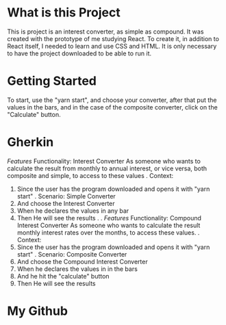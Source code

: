 # What is this Project
This is project is an interest converter, as simple as compound. It was created with the prototype of me studying React. To create it, in addition to React itself, I needed to learn and use CSS and HTML. It is only necessary to have the project downloaded to be able to run it.

# Getting Started

To start, use the "yarn start", and choose your converter, after that put the values ​​in the bars, and in the case of the composite converter, click on the "Calculate" button.

# Gherkin

*Features*
Functionality: Interest Converter
 As someone who wants to calculate the result
 from monthly to annual interest, or vice versa,
 both composite and simple, to access
 to these values
.
Context:
1. Since the user has the program downloaded and opens it with "yarn start"
.
Scenario: Simple Converter
1. And choose the Interest Converter
2. When he declares the values ​​in any bar
3. Then He will see the results
.
.
*Features*
Functionality: Compound Interest Converter
 As someone who wants to calculate the result
 monthly interest rates over the months,
 to access these values.
.
Context:
1. Since the user has the program downloaded and opens it with "yarn start"
.
Scenario: Composite Converter
1. And choose the Compound Interest Converter
2. When he declares the values ​​in in the bars
3. And he hit the "calculate" button
4. Then He will see the results

# My Github

